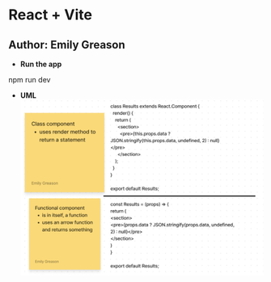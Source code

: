 # React + Vite

## Author: Emily Greason

- **Run the app**

npm run dev

- **UML**
![lab-26-UML](./img/functional-component-lab-26-UML.png)